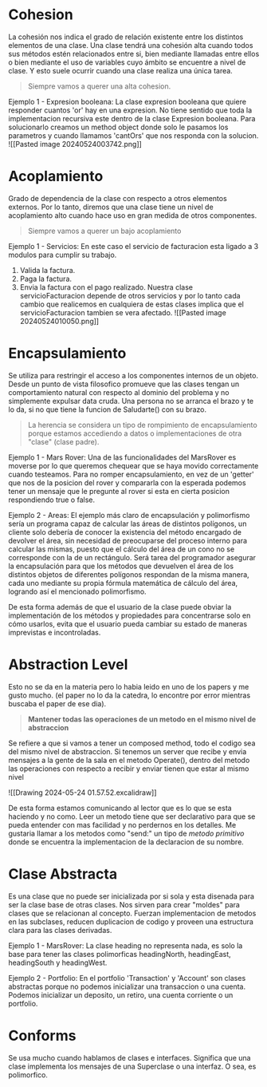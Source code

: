 # Cohesion 
La cohesión nos indica el grado de relación existente entre los distintos elementos de una clase. Una clase tendrá una cohesión alta cuando todos sus métodos estén relacionados entre si, bien mediante llamadas entre ellos o bien mediante el uso de variables cuyo ámbito se encuentre a nivel de clase. Y esto suele ocurrir cuando una clase realiza una única tarea.

> Siempre vamos a querer una alta cohesion.

Ejemplo 1 - Expresion booleana: 
La clase expresion booleana que quiere responder cuantos 'or' hay en una expresion. No tiene sentido que toda la implementacion recursiva este dentro de la clase Expresion booleana. 
Para solucionarlo creamos un method object donde solo le pasamos los parametros y cuando llamamos 'cantOrs' que nos responda con la solucion.
![[Pasted image 20240524003742.png]]

# Acoplamiento
Grado de dependencia de la clase con respecto a otros elementos externos. Por lo tanto, diremos que una clase tiene un nivel de acoplamiento alto cuando hace uso en gran medida de otros componentes. 

> Siempre vamos a querer un bajo acoplamiento

Ejemplo 1 - Servicios: 
En este caso el servicio de facturacion esta ligado a 3 modulos para cumplir su trabajo. 
1. Valida la factura.
2. Paga la factura.
3. Envia la factura con el pago realizado.
Nuestra clase servicioFacturacion depende de otros servicios y por lo tanto cada cambio que realicemos en cualquiera de estas clases implica que el servicioFacturacion tambien se vera afectado.
![[Pasted image 20240524010050.png]]

# Encapsulamiento 
Se utiliza para restringir el acceso a los componentes internos de un objeto. Desde un punto de vista filosofico promueve que las clases tengan un comportamiento natural con respecto al dominio del problema y no simplemente expulsar data cruda. Una persona no se arranca el brazo y te lo da, si no que tiene la funcion de Saludarte() con su brazo. 

> La herencia se considera un tipo de rompimiento de encapsulamiento porque estamos accediendo a datos o implementaciones de otra "clase" (clase padre).

Ejemplo 1 - Mars Rover:
Una de las funcionalidades del MarsRover es moverse por lo que queremos chequear que se haya movido correctamente cuando testeamos. 
Para no romper encapsulamiento, en vez de un 'getter' que nos de la posicion del rover y compararla con la esperada podemos tener un mensaje que le pregunte al rover si esta en cierta posicion respondiendo true o false.

Ejemplo 2 - Areas:
El ejemplo más claro de encapsulación y polimorfismo sería un programa capaz de calcular las áreas de distintos polígonos, un cliente solo debería de conocer la existencia del método encargado de devolver el área, sin necesidad de preocuparse del proceso interno para calcular las mismas, puesto que el cálculo del área de un cono no se corresponde con la de un rectángulo. Será tarea del programador asegurar la encapsulación para que los métodos que devuelven el área de los distintos objetos de diferentes polígonos respondan de la misma manera, cada uno mediante su propia fórmula matemática de cálculo del área, logrando así el mencionado polimorfismo.

De esta forma además de que el usuario de la clase puede obviar la implementación de los métodos y propiedades para concentrarse solo en cómo usarlos, evita que el usuario pueda cambiar su estado de maneras imprevistas e incontroladas. 

# Abstraction Level
Esto no se da en la materia pero lo habia leido en uno de los papers y me gusto mucho. (el paper no lo da la catedra, lo encontre por error mientras buscaba el paper de ese dia).

> **Mantener todas las operaciones de un metodo en el mismo nivel de abstraccion** 

Se refiere a que si vamos a tener un composed method, todo el codigo sea del mismo nivel de abstraccion. Si tenemos un server que recibe y envia mensajes a la gente de la sala en el metodo Operate(), dentro del metodo las operaciones con respecto a recibir y enviar tienen que estar al mismo nivel

![[Drawing 2024-05-24 01.57.52.excalidraw]]

De esta forma estamos comunicando al lector que es lo que se esta haciendo y no como. Leer un metodo tiene que ser declarativo para que se pueda entender con mas facilidad y no perdernos en los detalles. Me gustaria llamar a los metodos como "send:" un tipo de *metodo primitivo* donde se encuentra la implementacion de la declaracion de su nombre.

# Clase Abstracta
Es una clase que no puede ser inicializada por si sola y esta disenada para ser la clase base de otras clases. 
Nos sirven para crear "moldes" para clases que se relacionan al concepto. Fuerzan implementacion de metodos en las subclases, reducen duplicacion de codigo y proveen una estructura clara para las clases derivadas.

Ejemplo 1 - MarsRover:
La clase heading no representa nada, es solo la base para tener las clases polimorficas headingNorth, headingEast, headingSouth y headingWest.

Ejemplo 2 - Portfolio:
En el portfolio 'Transaction' y 'Account' son clases abstractas porque no podemos inicializar una transaccion o una cuenta. Podemos inicializar un deposito, un retiro, una cuenta corriente o un portfolio.


# Conforms
Se usa mucho cuando hablamos de clases e interfaces.
Significa que una clase implementa los mensajes de una Superclase o una interfaz. O sea, es polimorfico.